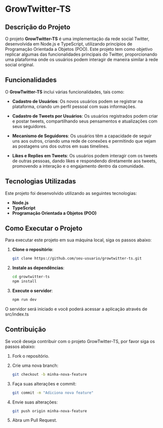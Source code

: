 # GrowTwitter-TS

## Descrição do Projeto

O projeto **GrowTwitter-TS** é uma implementação da rede social Twitter, desenvolvida em Node.js e TypeScript, utilizando princípios de Programação Orientada a Objetos (POO). Este projeto tem como objetivo replicar algumas das funcionalidades principais do Twitter, proporcionando uma plataforma onde os usuários podem interagir de maneira similar à rede social original.

## Funcionalidades

O **GrowTwitter-TS** inclui várias funcionalidades, tais como:

- **Cadastro de Usuários**: Os novos usuários podem se registrar na plataforma, criando um perfil pessoal com suas informações.
  
- **Cadastro de Tweets por Usuários**: Os usuários registrados podem criar e postar tweets, compartilhando seus pensamentos e atualizações com seus seguidores.

- **Mecanismo de Seguidores**: Os usuários têm a capacidade de seguir uns aos outros, criando uma rede de conexões e permitindo que vejam as postagens uns dos outros em suas timelines.

- **Likes e Replies em Tweets**: Os usuários podem interagir com os tweets de outras pessoas, dando likes e respondendo diretamente aos tweets, promovendo a interação e o engajamento dentro da comunidade.

## Tecnologias Utilizadas

Este projeto foi desenvolvido utilizando as seguintes tecnologias:

- **Node.js**
- **TypeScript**
- **Programação Orientada a Objetos (POO)**

## Como Executar o Projeto

Para executar este projeto em sua máquina local, siga os passos abaixo:

1. **Clone o repositório**:
   ```bash
   git clone https://github.com/seu-usuario/growtwitter-ts.git

2. **Instale as dependências**:
   ```bash
   cd growtwitter-ts
   npm install

3. **Execute o servidor**:
   ```bash
   npm run dev

O servidor será iniciado e você poderá acessar a aplicação através de src/index.ts

## Contribuição

Se você deseja contribuir com o projeto GrowTwitter-TS, por favor siga os passos abaixo:

1. Fork o repositório.

2. Crie uma nova branch:
   ```bash
   git checkout -b minha-nova-feature

3. Faça suas alterações e commit:
   ```bash
   git commit -m "Adiciona nova feature"

4. Envie suas alterações:
   ```bash
   git push origin minha-nova-feature

5. Abra um Pull Request.
